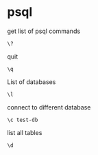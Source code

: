 # psql

get list of psql commands
```
\?
```

quit
```
\q
```

List of databases
```
\l
```

connect to different database
```
\c test-db
```

list all tables
```
\d 
```


